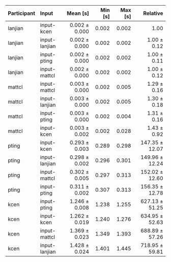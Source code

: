 | Participant | Input | Mean [s] | Min [s] | Max [s] | Relative |
|:---|:---|---:|---:|---:|---:|
| lanjian | input-kcen | 0.002 ± 0.000 | 0.002 | 0.002 | 1.00 |
| lanjian | input-lanjian | 0.002 ± 0.000 | 0.002 | 0.002 | 1.00 ± 0.12 |
| lanjian | input-pting | 0.002 ± 0.000 | 0.002 | 0.002 | 1.00 ± 0.11 |
| lanjian | input-mattcl | 0.002 ± 0.000 | 0.002 | 0.002 | 1.00 ± 0.12 |
| mattcl | input-mattcl | 0.003 ± 0.000 | 0.002 | 0.005 | 1.29 ± 0.16 |
| mattcl | input-lanjian | 0.003 ± 0.000 | 0.002 | 0.005 | 1.30 ± 0.18 |
| mattcl | input-pting | 0.003 ± 0.000 | 0.002 | 0.004 | 1.31 ± 0.16 |
| mattcl | input-kcen | 0.003 ± 0.002 | 0.002 | 0.028 | 1.43 ± 0.92 |
| pting | input-kcen | 0.293 ± 0.003 | 0.289 | 0.298 | 147.35 ± 12.07 |
| pting | input-lanjian | 0.298 ± 0.002 | 0.296 | 0.301 | 149.96 ± 12.24 |
| pting | input-mattcl | 0.302 ± 0.005 | 0.297 | 0.313 | 152.02 ± 12.60 |
| pting | input-pting | 0.311 ± 0.002 | 0.307 | 0.313 | 156.35 ± 12.78 |
| kcen | input-pting | 1.246 ± 0.008 | 1.238 | 1.255 | 627.13 ± 51.25 |
| kcen | input-kcen | 1.262 ± 0.019 | 1.240 | 1.276 | 634.95 ± 52.63 |
| kcen | input-mattcl | 1.369 ± 0.023 | 1.349 | 1.393 | 688.89 ± 57.26 |
| kcen | input-lanjian | 1.428 ± 0.024 | 1.401 | 1.445 | 718.95 ± 59.81 |
